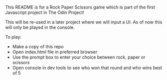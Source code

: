 This README is for a Rock Paper Scissors game which is part of the first Javascript project in The Odin Project!

This will be re-used in a later project where we will input a UI.  As of now this will only be played in the console.

To play:
* Make a copy of this repo
* Open index.html file in preferred browser
* Use the prompt box to enter your choice between rock, paper or scissors
* Open console in dev tools to see who won that round and who wins best of 5